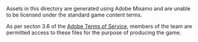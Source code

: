 Assets in this directory are generated using Adobe Mixamo and are unable to be licensed under the standard game content terms.

As per secton 3.6 of the [Adobe Terms of Service](https://www.adobe.com/legal/terms.html), members of the team are permitted access to these files for the purpose of producing the game.
